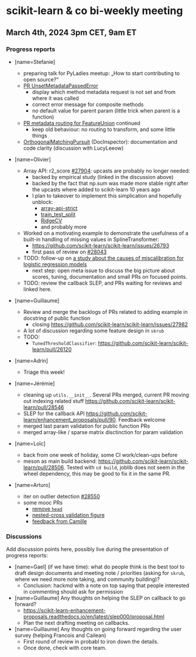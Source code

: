 # scikit-learn & co bi-weekly meeting

## March 4th, 2024 3pm CET, 9am ET

### Progress reports

- [name=Stefanie]
    - preparing talk for PyLadies meetup: „How to start contributing to open source?“
    - [PR UnsetMetadataPassedError](https://github.com/scikit-learn/scikit-learn/pull/28517)
        - display which method metadata request is not set and from where it was called
        - correct error message for composite methods
        - no default value for parent param (little trick when parent is a function)
    - [PR metadata routing for FeatureUnion](https://github.com/scikit-learn/scikit-learn/pull/28205) continued
        - keep old behaviour: no routing to transform, and some little things
    - [OrthogonalMatchingPursuit](https://github.com/scikit-learn/scikit-learn/pull/28557#issuecomment-1973000754) (DocInspector): documentation and code clarity (discussion with LucyLeeow)

- [name=Olivier]
    - Array API: r2_score [#27904](https://github.com/scikit-learn/scikit-learn/pull/27904):
      upcasts are probably no longer needed:
        - backed by empirical study (linked in the discussion above)
        - backed by the fact that np.sum was made more stable right after the upcasts
          where added to scikit-learn 10 years ago
        - I plan to takeover  to implement this simplication and hopefully unblock:
            - [array-api-strict](https://github.com/scikit-learn/scikit-learn/pull/28555)
            - [train_test_split](https://github.com/scikit-learn/scikit-learn/pull/28407)
            - [RidgeCV](https://github.com/scikit-learn/scikit-learn/pull/27961)
            - and probably more
    - Worked on a motivating example to demonstrate the usefulness of a built-in
      handling of missing values in SplineTransformer:
        - https://github.com/scikit-learn/scikit-learn/issues/26793
        - first pass of review on [#28043](https://github.com/scikit-learn/scikit-learn/pull/28043)
    - TODO: follow-up on [a study about the causes of miscalibration for logistic
      regression models](https://gist.github.com/ogrisel/8502eb455cd38d41e92fee31863ffea7)
        - next step: open meta issue to discuss the big picture about scores, tuning,
          documentation and small PRs on focused points.
    - TODO: review the callback SLEP, and PRs waiting for reviews and linked here.

- [name=Guillaume]
    - Review and merge the backlogs of PRs related to adding example in docstring of
      public function
        - closing https://github.com/scikit-learn/scikit-learn/issues/27982
    - A lot of discussion regarding some feature design in `skrub`
    - TODO:
        - `TunedThresholdClassifier`: https://github.com/scikit-learn/scikit-learn/pull/26120

- [name=Adrin]
    - Triage this week!

- [name=Jérémie]
    - cleaning up `utils.__init__`. Several PRs merged, current PR moving out indexing
      related stuff https://github.com/scikit-learn/scikit-learn/pull/28546
    - SLEP for the callback API https://github.com/scikit-learn/enhancement_proposals/pull/90.
      Feedback welcome
    - merged last param validation for public function PRs
    - merged array-like / sparse matrix disctinction for param validation

- [name=Loïc]
  + back from one week of holiday, some CI work/clean-ups before
  + meson as main build backend:
    https://github.com/scikit-learn/scikit-learn/pull/28506. Tested with `cd build`,
    joblib does not seem in the wheel dependency, this may be good to fix it in the same
    PR.

- [name=Arturo]
    - iter on outlier detection
      [#28550](https://github.com/scikit-learn/scikit-learn/pull/28550)
    - some mooc PRs
        - [remove `head`](https://github.com/INRIA/scikit-learn-mooc/pull/766)
        - [nested-cross validation figure](https://github.com/INRIA/scikit-learn-mooc/pull/765)
        - [feedback from Camille](https://github.com/INRIA/scikit-learn-mooc/pull/764)

### Discussions

Add discussion points here, possibly live during the presentation of progress reports:

- [name=Gael] (if we have time): what do people think is the best tool to draft design
  documents and meeting note / priorities (asking for `skrub`, where we need more note
  taking, and community building)?
    - Conclusion: hackmd with a note on top saying that people interested in commenting should ask for permission
- [name=Guillaume] Any thoughts on helping the SLEP on callback to go forward?
    - https://scikit-learn-enhancement-proposals.readthedocs.io/en/latest/slep000/proposal.html
    - Plan the next drafting meeting on callbacks.
- [name=Guillaume] Any thoughts on going forward regarding the user survey (helping
  Francois and Cailean)
    - First round of review in probabl to iron down the details.
    - Once done, check with core team.
